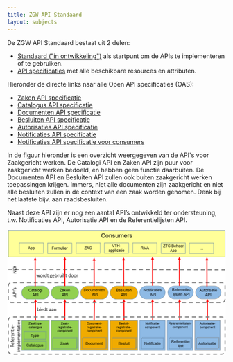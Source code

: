 ```yaml
---
title: ZGW API Standaard
layout: subjects
---
```


De ZGW API Standaard bestaat uit 2 delen:

* [Standaard ("in ontwikkeling")](standaard) als startpunt om de APIs te
  implementeren of te gebruiken.
* [API specificaties](apis/index) met alle beschikbare resources en attributen.

Hieronder de directe links naar alle Open API specificaties (OAS):

* [Zaken API specificatie](https://zaken-api.vng.cloud/api/v1/schema/)
* [Catalogus API specificatie](https://catalogi-api.vng.cloud/api/v1/schema/)
* [Documenten API specificatie](https://documenten-api.vng.cloud/api/v1/schema/)
* [Besluiten API specificatie](https://besluiten-api.vng.cloud/api/v1/schema/)
* [Autorisaties API specificatie](https://autorisaties-api.vng.cloud/api/v1/schema/)
* [Notificaties API specificatie](https://notificaties-api.vng.cloud/api/v1/schema/)
* [Notificaties API specificatie voor consumers](https://redocly.github.io/redoc/?url=https://zaakgerichtwerken.vng.cloud/api-specificatie/nrc/consumer-api/openapi.yaml)

In de figuur hieronder is een overzicht weergegeven van de API's voor Zaakgericht werken. De Catalogi API en Zaken API zijn puur voor zaakgericht werken bedoeld, en hebben geen functie daarbuiten. De Documenten API en Besluiten API zullen ook buiten zaakgericht werken toepassingen krijgen. Immers, niet alle documenten zijn zaakgericht en niet alle besluiten zullen in de context van een zaak worden genomen. Denk bij het laatste bijv. aan raadsbesluiten.

Naast deze API zijn er nog een aantal API’s ontwikkeld ter ondersteuning, t.w. Notificaties API, Autorisatie API en de Referentielijsten API.

![overzicht API's](apis.png)
